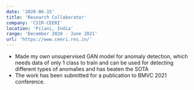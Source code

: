 ```yaml
---
date: '2020-06-15'
title: 'Research Collaborator'
company: 'CSIR-CEERI'
location: 'Pilani, India'
range: 'December 2020 - June 2021'
url: 'https://www.ceeri.res.in/'
---
```


- Made my own unsupervised GAN model for anomaly detection, which needs data of only 1 class
to train and can be used for detecting different types of anomalies and has beaten the SOTA
- The work has been submitted for a publication to BMVC 2021 conference.
